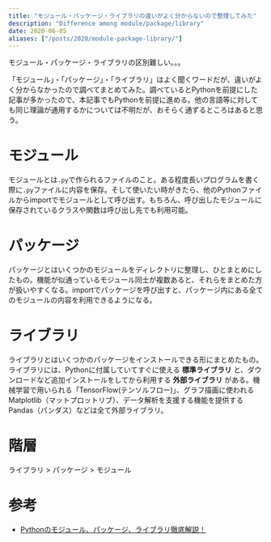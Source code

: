 ```yaml
---
title: "モジュール・パッケージ・ライブラリの違いがよく分からないので整理してみた"
description: "Difference among module/package/library"
date: 2020-06-05
aliases: ["/posts/2020/module-package-library/"]
---
```


モジュール・パッケージ・ライブラリの区別難しい。。。
<!--more-->
「モジュール」・「パッケージ」・「ライブラリ」はよく聞くワードだが、違いがよく分からなかったので調べてまとめてみた。調べているとPythonを前提にした記事が多かったので、本記事でもPythonを前提に進める。他の言語等に対しても同じ理論が通用するかについては不明だが、おそらく通ずるところはあると思う。


# モジュール
モジュールとは`.py`で作られるファイルのこと。ある程度長いプログラムを書く際に`.py`ファイルに内容を保存。そして使いたい時がきたら、他のPythonファイルからimportでモジュールとして呼び出す。もちろん、呼び出したモジュールに保存されているクラスや関数は呼び出し先でも利用可能。

# パッケージ
パッケージとはいくつかのモジュールをディレクトリに整理し、ひとまとめにしたもの。機能が似通っているモジュール同士が複数あると、それらをまとめた方が扱いやすくなる。importでパッケージを呼び出すと、パッケージ内にある全てのモジュールの内容を利用できるようになる。

# ライブラリ
ライブラリとはいくつかのパッケージをインストールできる形にまとめたもの。ライブラリには、Pythonに付属していてすぐに使える **標準ライブラリ** と、ダウンロードなど追加インストールをしてから利用する **外部ライブラリ** がある。機械学習で用いられる「TensorFlow(テンソルフロー)」、グラフ描画に使われるMatplotlib（マットプロットリブ）、データ解析を支援する機能を提供するPandas（パンダス）などは全て外部ライブラリ。

# 階層
ライブラリ > パッケージ > モジュール

# 参考
- [Pythonのモジュール、パッケージ、ライブラリ徹底解説！](https://ai-inter1.com/python-module_package_library/)
